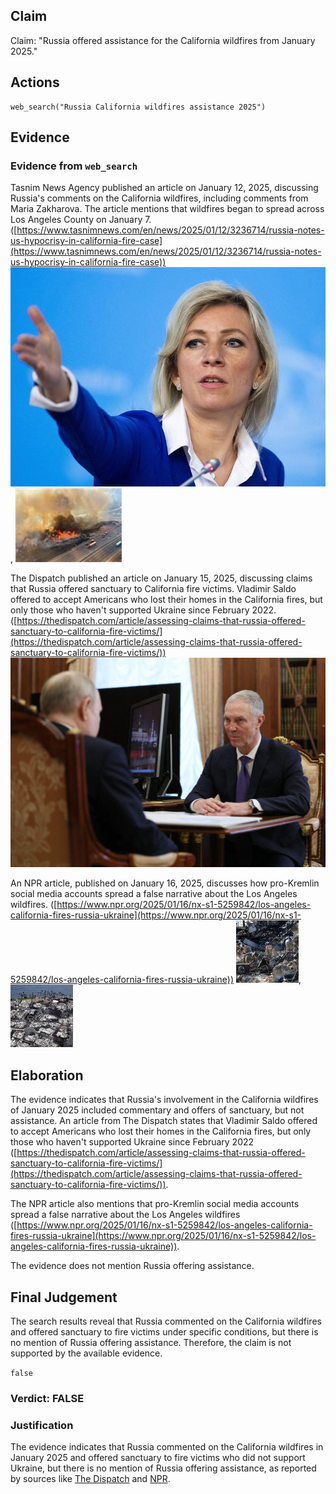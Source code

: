 ## Claim
Claim: "Russia offered assistance for the California wildfires from January 2025."

## Actions
```
web_search("Russia California wildfires assistance 2025")
```

## Evidence
### Evidence from `web_search`
Tasnim News Agency published an article on January 12, 2025, discussing Russia's comments on the California wildfires, including comments from Maria Zakharova. The article mentions that wildfires began to spread across Los Angeles County on January 7. ([https://www.tasnimnews.com/en/news/2025/01/12/3236714/russia-notes-us-hypocrisy-in-california-fire-case](https://www.tasnimnews.com/en/news/2025/01/12/3236714/russia-notes-us-hypocrisy-in-california-fire-case)) ![image 4830](media/2025-08-23_13-03-1755954217-459667.jpg), ![image 4831](media/2025-08-23_13-03-1755954217-727789.jpg)

The Dispatch published an article on January 15, 2025, discussing claims that Russia offered sanctuary to California fire victims. Vladimir Saldo offered to accept Americans who lost their homes in the California fires, but only those who haven't supported Ukraine since February 2022. ([https://thedispatch.com/article/assessing-claims-that-russia-offered-sanctuary-to-california-fire-victims/](https://thedispatch.com/article/assessing-claims-that-russia-offered-sanctuary-to-california-fire-victims/)) ![image 4838](media/2025-08-23_13-03-1755954224-138191.jpg)

An NPR article, published on January 16, 2025, discusses how pro-Kremlin social media accounts spread a false narrative about the Los Angeles wildfires. ([https://www.npr.org/2025/01/16/nx-s1-5259842/los-angeles-california-fires-russia-ukraine](https://www.npr.org/2025/01/16/nx-s1-5259842/los-angeles-california-fires-russia-ukraine)) ![image 4849](media/2025-08-23_13-04-1755954245-538762.jpg), ![image 4853](media/2025-08-23_13-04-1755954253-415153.jpg)


## Elaboration
The evidence indicates that Russia's involvement in the California wildfires of January 2025 included commentary and offers of sanctuary, but not assistance. An article from The Dispatch states that Vladimir Saldo offered to accept Americans who lost their homes in the California fires, but only those who haven't supported Ukraine since February 2022 ([https://thedispatch.com/article/assessing-claims-that-russia-offered-sanctuary-to-california-fire-victims/](https://thedispatch.com/article/assessing-claims-that-russia-offered-sanctuary-to-california-fire-victims/)).

The NPR article also mentions that pro-Kremlin social media accounts spread a false narrative about the Los Angeles wildfires ([https://www.npr.org/2025/01/16/nx-s1-5259842/los-angeles-california-fires-russia-ukraine](https://www.npr.org/2025/01/16/nx-s1-5259842/los-angeles-california-fires-russia-ukraine)).

The evidence does not mention Russia offering assistance.


## Final Judgement
The search results reveal that Russia commented on the California wildfires and offered sanctuary to fire victims under specific conditions, but there is no mention of Russia offering assistance. Therefore, the claim is not supported by the available evidence.

`false`

### Verdict: FALSE

### Justification
The evidence indicates that Russia commented on the California wildfires in January 2025 and offered sanctuary to fire victims who did not support Ukraine, but there is no mention of Russia offering assistance, as reported by sources like [The Dispatch](https://thedispatch.com/article/assessing-claims-that-russia-offered-sanctuary-to-california-fire-victims/) and [NPR](https://www.npr.org/2025/01/16/nx-s1-5259842/los-angeles-california-fires-russia-ukraine).
